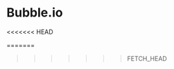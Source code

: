 # Bubble.io

<<<<<<< HEAD
<!-- Your local changes -->
=======
<!-- Changes from the remote repository -->
>>>>>>> FETCH_HEAD
